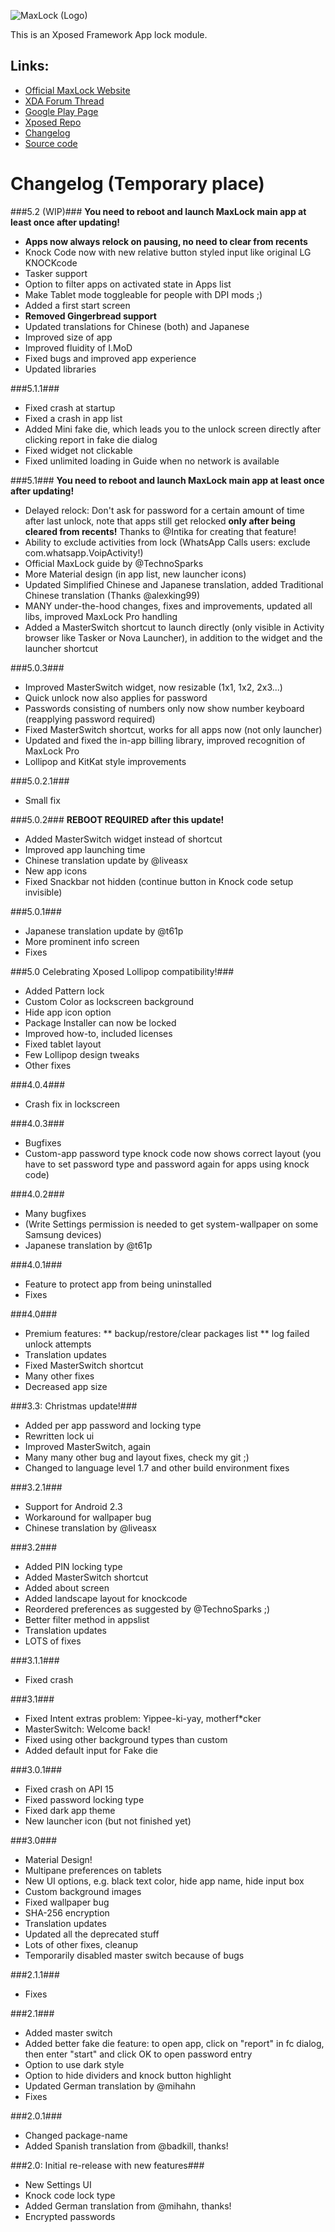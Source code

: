 ![MaxLock (Logo)](http://i.imgur.com/wxNJX7O.png?1)

This is an Xposed Framework App lock module.

Links:
------
+ [Official MaxLock Website](http://maxlock.nfshost.com/)
+ [XDA Forum Thread](http://forum.xda-developers.com/xposed/modules/app-maxlock-applock-alternative-t2883624/post55583623)
+ [Google Play Page](https://play.google.com/store/apps/details?id=de.Maxr1998.xposed.maxlock)
+ [Xposed Repo](http://repo.xposed.info/module/de.maxr1998.xposed.maxlock)
+ [Changelog](https://github.com/Maxr1998/MaxLock/wiki/Changelog)
+ [Source code](https://github.com/Maxr1998/MaxLock)


Changelog (Temporary place)
===========================

###5.2 (WIP)###
**You need to reboot and launch MaxLock main app at least once after updating!**
- **Apps now always relock on pausing, no need to clear from recents**
- Knock Code now with new relative button styled input like original LG KNOCKcode
- Tasker support
- Option to filter apps on activated state in Apps list
- Make Tablet mode toggleable for people with DPI mods ;)
- Added a first start screen
- **Removed Gingerbread support**
- Updated translations for Chinese (both) and Japanese
- Improved size of app
- Improved fluidity of I.MoD
- Fixed bugs and improved app experience
- Updated libraries

###5.1.1###
- Fixed crash at startup
- Fixed a crash in app list
- Added Mini fake die, which leads you to the unlock screen directly after clicking report in fake die dialog
- Fixed widget not clickable
- Fixed unlimited loading in Guide when no network is available

###5.1###
**You need to reboot and launch MaxLock main app at least once after updating!**
- Delayed relock: Don't ask for password for a certain amount of time after last unlock, note that apps still get relocked **only after being cleared from recents!** Thanks to @Intika for creating that feature!
- Ability to exclude activities from lock (WhatsApp Calls users: exclude com.whatsapp.VoipActivity!)
- Official MaxLock guide by @TechnoSparks
- More Material design (in app list, new launcher icons)
- Updated Simplified Chinese and Japanese translation, added Traditional Chinese translation (Thanks @alexking99)
- MANY under-the-hood changes, fixes and improvements, updated all libs, improved MaxLock Pro handling
- Added a MasterSwitch shortcut to launch directly (only visible in Activity browser like Tasker or Nova Launcher), in addition to the widget and the launcher shortcut

###5.0.3###
- Improved MasterSwitch widget, now resizable (1x1, 1x2, 2x3...)
- Quick unlock now also applies for password
- Passwords consisting of numbers only now show number keyboard (reapplying password required)
- Fixed MasterSwitch shortcut, works for all apps now (not only launcher)
- Updated and fixed the in-app billing library, improved recognition of MaxLock Pro
- Lollipop and KitKat style improvements


###5.0.2.1###
- Small fix

###5.0.2###
**REBOOT REQUIRED after this update!**
- Added MasterSwitch widget instead of shortcut
- Improved app launching time
- Chinese translation update by @liveasx
- New app icons
- Fixed Snackbar not hidden (continue button in Knock code setup invisible)

###5.0.1###
- Japanese translation update by @t61p
- More prominent info screen
- Fixes

###5.0 Celebrating Xposed Lollipop compatibility!###
- Added Pattern lock
- Custom Color as lockscreen background
- Hide app icon option
- Package Installer can now be locked
- Improved how-to, included licenses
- Fixed tablet layout
- Few Lollipop design tweaks
- Other fixes

###4.0.4###
- Crash fix in lockscreen

###4.0.3###
- Bugfixes
- Custom-app password type knock code now shows correct layout (you have to set password type and password again for apps using knock code)

###4.0.2###
- Many bugfixes
- (Write Settings permission is needed to get system-wallpaper on some Samsung devices)
- Japanese translation by @t61p

###4.0.1###
- Feature to protect app from being uninstalled
- Fixes

###4.0###
- Premium features:
** backup/restore/clear packages list
** log failed unlock attempts
- Translation updates
- Fixed MasterSwitch shortcut
- Many other fixes
- Decreased app size

###3.3: Christmas update!###
- Added per app password and locking type
- Rewritten lock ui
- Improved MasterSwitch, again
- Many many other bug and layout fixes, check my git ;)
- Changed to language level 1.7 and other build environment fixes

###3.2.1###
- Support for Android 2.3
- Workaround for wallpaper bug
- Chinese translation by @liveasx

###3.2###
- Added PIN locking type
- Added MasterSwitch shortcut
- Added about screen
- Added landscape layout for knockcode
- Reordered preferences as suggested by @TechnoSparks ;)
- Better filter method in appslist
- Translation updates
- LOTS of fixes


###3.1.1###
- Fixed crash

###3.1###
- Fixed Intent extras problem: Yippee-ki-yay, motherf*cker
- MasterSwitch: Welcome back!
- Fixed using other background types than custom
- Added default input for Fake die

###3.0.1###
- Fixed crash on API 15
- Fixed password locking type
- Fixed dark app theme
- New launcher icon (but not finished yet)

###3.0###
- Material Design!
- Multipane preferences on tablets
- New UI options, e.g. black text color, hide app name, hide input box
- Custom background images
- Fixed wallpaper bug
- SHA-256 encryption
- Translation updates
- Updated all the deprecated stuff
- Lots of other fixes, cleanup
- Temporarily disabled master switch because of bugs

###2.1.1###
- Fixes

###2.1###
- Added master switch
- Added better fake die feature: to open app, click on "report" in fc dialog, then enter "start" and click OK to open password entry
- Option to use dark style
- Option to hide dividers and knock button highlight
- Updated German translation by @mihahn
- Fixes

###2.0.1###
- Changed package-name
- Added Spanish translation from @badkill, thanks!

###2.0: Initial re-release with new features###
- New Settings UI
- Knock code lock type
- Added German translation from @mihahn, thanks!
- Encrypted passwords